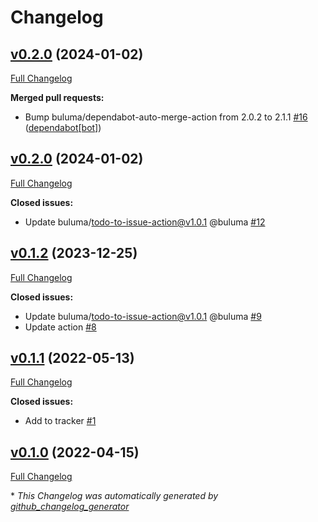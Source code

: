 # Changelog

## [v0.2.0](https://github.com/buluma/ansible-role-lynis/tree/v0.2.0) (2024-01-02)

[Full Changelog](https://github.com/buluma/ansible-role-lynis/compare/v0.2.0...HEAD)

**Merged pull requests:**

- Bump buluma/dependabot-auto-merge-action from 2.0.2 to 2.1.1 [\#16](https://github.com/buluma/ansible-role-lynis/pull/16) ([dependabot[bot]](https://github.com/apps/dependabot))

## [v0.2.0](https://github.com/buluma/ansible-role-lynis/tree/v0.2.0) (2024-01-02)

[Full Changelog](https://github.com/buluma/ansible-role-lynis/compare/v0.1.2...v0.2.0)

**Closed issues:**

- Update buluma/todo-to-issue-action@v1.0.1 @buluma [\#12](https://github.com/buluma/ansible-role-lynis/issues/12)

## [v0.1.2](https://github.com/buluma/ansible-role-lynis/tree/v0.1.2) (2023-12-25)

[Full Changelog](https://github.com/buluma/ansible-role-lynis/compare/v0.1.1...v0.1.2)

**Closed issues:**

- Update buluma/todo-to-issue-action@v1.0.1 @buluma [\#9](https://github.com/buluma/ansible-role-lynis/issues/9)
- Update action [\#8](https://github.com/buluma/ansible-role-lynis/issues/8)

## [v0.1.1](https://github.com/buluma/ansible-role-lynis/tree/v0.1.1) (2022-05-13)

[Full Changelog](https://github.com/buluma/ansible-role-lynis/compare/v0.1.0...v0.1.1)

**Closed issues:**

- Add to tracker [\#1](https://github.com/buluma/ansible-role-lynis/issues/1)

## [v0.1.0](https://github.com/buluma/ansible-role-lynis/tree/v0.1.0) (2022-04-15)

[Full Changelog](https://github.com/buluma/ansible-role-lynis/compare/5605c39c2d1cd428ee42c8d0c59e88be16b7c537...v0.1.0)



\* *This Changelog was automatically generated by [github_changelog_generator](https://github.com/github-changelog-generator/github-changelog-generator)*
